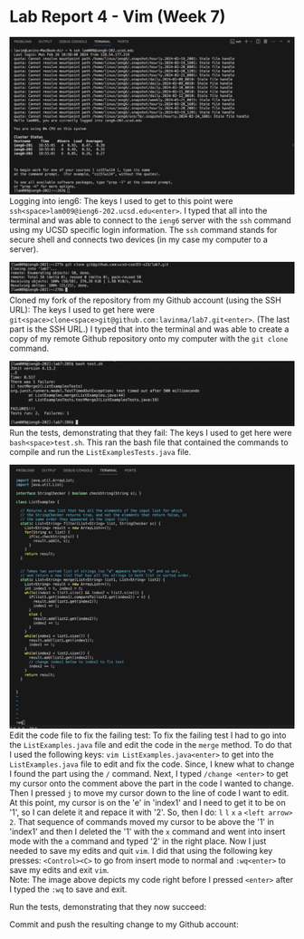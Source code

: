 # Lab Report 4 - Vim (Week 7)
![Image](loginSSH.png)
<br/>Logging into ieng6: The keys I used to get to this point were `ssh<space>lam009@ieng6-202.ucsd.edu<enter>`. I typed that all into the terminal and was able to connect to the `ieng6` server with the `ssh` command using my UCSD specific login information. The `ssh` command stands for secure shell and connects two devices (in my case my computer to a server).

![Image](cloneLab7.png)
Cloned my fork of the repository from my Github account (using the SSH URL): The keys I used to get here were `git<space>clone<space>git@github.com:lavinma/lab7.git<enter>`. (The last part is the SSH URL.) I typed that into the terminal and was able to create a copy of my remote Github repository onto my computer with the  `git clone` command.

![Image](Lab7Fail.png)
Run the tests, demonstrating that they fail: The keys I used to get here were `bash<space>test.sh`. This ran the bash file that contained the commands to compile and run the `ListExamplesTests.java` file.

![Image](vimEdits.jpeg)
Edit the code file to fix the failing test: To fix the failing test I had to go into the `ListExamples.java` file and edit the code in the `merge` method. To do that I used the following keys: `vim ListExamples.java<enter>` to get into the `ListExamples.java` file to edit and fix the code. Since, I knew what to change I found the part using the `/` command. Next, I typed `/change <enter>` to get my cursor onto the comment above the part in the code I wanted to change. Then I pressed `j` to move my cursor down to the line of code I want to edit. At this point, my cursor is on the 'e' in 'index1' and I need to get it to be on '1', so I can delete it and repace it with '2'. So, then I do: `l` `l` `x` `a` `<left arrow>` `2`. That sequence of commands moved my cursor to be above the '1' in 'index1' and then I deleted the '1' with the `x` command and went into insert mode with the `a` command and typed '2' in the right place. Now I just needed to save my edits and quit `vim`. I did that using the following key presses: `<Control><C>` to go from insert mode to normal and `:wq<enter>` to save my edits and exit `vim`.
<br/>Note: The image above depicts my code right before I pressed `<enter>` after I typed the `:wq` to save and exit. 

Run the tests, demonstrating that they now succeed:

Commit and push the resulting change to my Github account:
